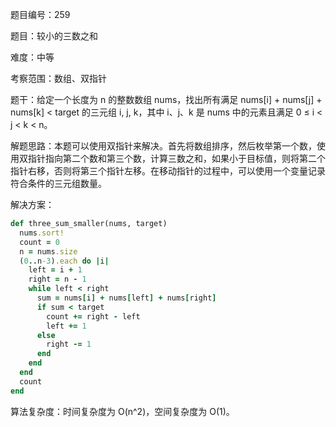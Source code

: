 题目编号：259

题目：较小的三数之和

难度：中等

考察范围：数组、双指针

题干：给定一个长度为 n 的整数数组 nums，找出所有满足 nums[i] + nums[j] + nums[k] < target 的三元组 i, j, k，其中 i、j、k 是 nums 中的元素且满足 0 ≤ i < j < k < n。

解题思路：本题可以使用双指针来解决。首先将数组排序，然后枚举第一个数，使用双指针指向第二个数和第三个数，计算三数之和，如果小于目标值，则将第二个指针右移，否则将第三个指针左移。在移动指针的过程中，可以使用一个变量记录符合条件的三元组数量。

解决方案：

```ruby
def three_sum_smaller(nums, target)
  nums.sort!
  count = 0
  n = nums.size
  (0..n-3).each do |i|
    left = i + 1
    right = n - 1
    while left < right
      sum = nums[i] + nums[left] + nums[right]
      if sum < target
        count += right - left
        left += 1
      else
        right -= 1
      end
    end
  end
  count
end
```

算法复杂度：时间复杂度为 O(n^2)，空间复杂度为 O(1)。
